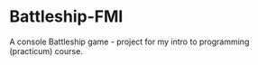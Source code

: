# Battleship-FMI
A console Battleship game - project for my intro to programming (practicum) course.
